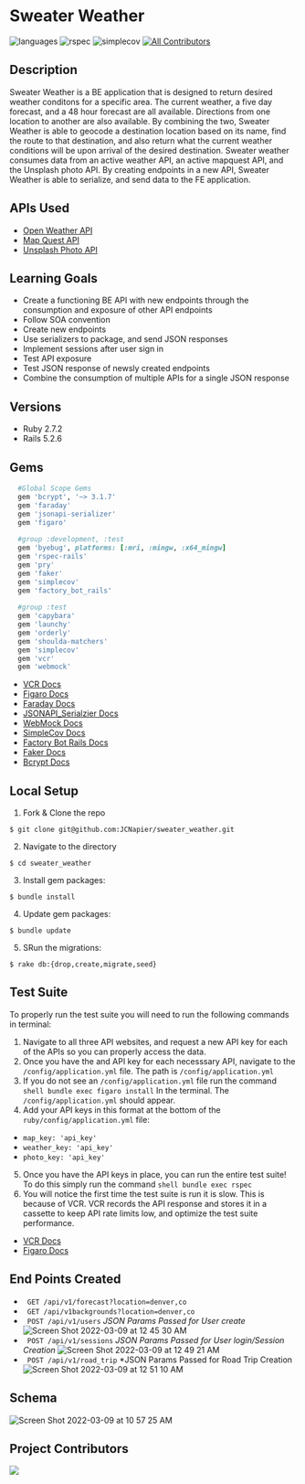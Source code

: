 # Sweater Weather

![languages](https://img.shields.io/github/languages/top/JCNapier/sweater_weather?color=red)
![rspec](https://img.shields.io/gem/v/rspec?color=blue&label=rspec)
![simplecov](https://img.shields.io/gem/v/simplecov?color=blue&label=simplecov)
[![All Contributors](https://img.shields.io/badge/contributors-1-orange.svg?style=flat)](#contributors-)


## Description 

Sweater Weather is a BE application that is designed to return desired weather conditons for a specific area. The current weather, a five day forecast, and a 48 hour forecast are all available. Directions from one location to another are also available. By combining the two, Sweater Weather is able to geocode a destination location based on its name, find the route to that destination, and also return what the current weather conditions will be upon arrival of the desired destination. Sweater weather consumes data from an active weather API, an active mapquest API, and the Unsplash photo API. By creating endpoints in a new API, Sweater Weather is able to serialize, and send data to the FE application.

## APIs Used 

- [Open Weather API](https://openweathermap.org/api)
- [Map Quest API](https://developer.mapquest.com/documentation/)
- [Unsplash Photo API](https://unsplash.com/documentation)

## Learning Goals 
- Create a functioning BE API with new endpoints through the consumption and exposure of other API endpoints 
- Follow SOA convention
- Create new endpoints
- Use serializers to package, and send JSON responses
- Implement sessions after user sign in
- Test API exposure
- Test JSON response of newsly created endpoints
- Combine the consumption of multiple APIs for a single JSON response

## Versions
- Ruby 2.7.2
- Rails 5.2.6

## Gems
```ruby 
  #Global Scope Gems 
  gem 'bcrypt', '~> 3.1.7'
  gem 'faraday'
  gem 'jsonapi-serializer'
  gem 'figaro'
  
  #group :development, :test
  gem 'byebug', platforms: [:mri, :mingw, :x64_mingw]
  gem 'rspec-rails'
  gem 'pry'
  gem 'faker'
  gem 'simplecov'
  gem 'factory_bot_rails'
  
  #group :test
  gem 'capybara'
  gem 'launchy'
  gem 'orderly'
  gem 'shoulda-matchers'
  gem 'simplecov'
  gem 'vcr'
  gem 'webmock'
```
- [VCR Docs](https://github.com/vcr/vcr)
- [Figaro Docs](https://github.com/laserlemon/figaro)
- [Faraday Docs](https://lostisland.github.io/faraday/)
- [JSONAPI_Serialzier Docs](https://github.com/jsonapi-serializer/jsonapi-serializer)
- [WebMock Docs](https://github.com/bblimke/webmock)
- [SimpleCov Docs](https://github.com/simplecov-ruby/simplecov)
- [Factory Bot Rails Docs](https://github.com/thoughtbot/factory_bot_rails)
- [Faker Docs](https://github.com/faker-ruby/faker)
- [Bcrypt Docs](https://github.com/bcrypt-ruby/bcrypt-ruby)

## Local Setup 

1. Fork & Clone the repo 
```shell
$ git clone git@github.com:JCNapier/sweater_weather.git
```
2. Navigate to the directory 
```shell 
$ cd sweater_weather
```
3. Install gem packages:
```shell
$ bundle install
```
4. Update gem packages: 
```shell
$ bundle update
```
5. SRun the migrations: 
```shell
$ rake db:{drop,create,migrate,seed}
```

## Test Suite 

To properly run the test suite you will need to run the following commands in terminal: 

1. Navigate to all three API websites, and request a new API key for each of the APIs so you can properly access the data. 
2. Once you have the and API key for each necesssary API, navigate to the ```/config/application.yml``` file. The path is ```/config/application.yml```
3. If you do not see an ```/config/application.yml``` file run the command ```shell bundle exec figaro install``` In the terminal. The ```/config/application.yml``` should appear. 
4. Add your API keys in this format at the bottom of the ```ruby/config/application.yml``` file: 
  - ```map_key: 'api_key'```
  - ```weather_key: 'api_key'```
  - ```photo_key: 'api_key'```
5. Once you have the API keys in place, you can run the entire test suite! To do this simply run the command ```shell bundle exec rspec```
6. You will notice the first time the test suite is run it is slow. This is because of VCR. VCR records the API response and stores it in a cassette to keep API rate limits low, and optimize the test suite performance. 

- [VCR Docs](https://github.com/vcr/vcr)
- [Figaro Docs](https://github.com/laserlemon/figaro)

## End Points Created
- ``` GET /api/v1/forecast?location=denver,co```
- ``` GET /api/v1backgrounds?location=denver,co```
- ``` POST /api/v1/users``` 
  *JSON Params Passed for User create* 
  ![Screen Shot 2022-03-09 at 12 45 30 AM](https://user-images.githubusercontent.com/81737385/157395634-45693079-1544-4e9e-8d3e-ddb6aa5f2de3.png)
- ``` POST /api/v1/sessions``` 
  *JSON Params Passed for User login/Session Creation* 
  ![Screen Shot 2022-03-09 at 12 49 21 AM](https://user-images.githubusercontent.com/81737385/157396212-2fb52f09-5a54-4522-9550-757ab9b7636c.png)
- ``` POST /api/v1/road_trip``` 
  *JSON Params Passed for Road Trip Creation
  ![Screen Shot 2022-03-09 at 12 51 10 AM](https://user-images.githubusercontent.com/81737385/157396510-16969130-40d2-4ef7-b769-8d0669d74c41.png)

## Schema 
![Screen Shot 2022-03-09 at 10 57 25 AM](https://user-images.githubusercontent.com/81737385/157502279-15ecea78-60dd-474c-99d4-3be684ececbb.png)

## Project Contributors

<a href="https://github.com/JCNapier/sweater_weather/graphs/contributors">
  <img src="https://contrib.rocks/image?repo=JCNapier/sweater_weather" />
</a>



